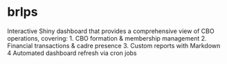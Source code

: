 # brlps
Interactive Shiny dashboard that provides a comprehensive view of CBO operations, covering: 1. CBO formation &amp; membership management 2. Financial transactions &amp; cadre presence 3. Custom reports with Markdown 4 Automated dashboard refresh via cron jobs

